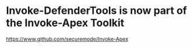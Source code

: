 # Invoke-DefenderTools is now part of the Invoke-Apex Toolkit

https://www.github.com/securemode/Invoke-Apex
